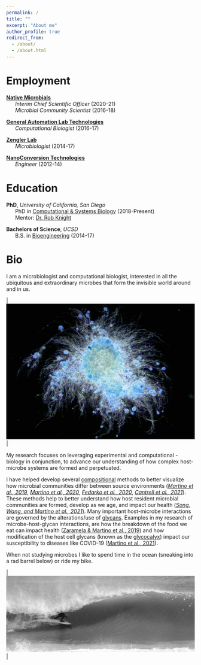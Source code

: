 ```yaml
---
permalink: /
title: ""
excerpt: "About me"
author_profile: true
redirect_from: 
  - /about/
  - /about.html
---
```


Employment
======

**[Native Microbials](https://www.nativemicrobials.com/)** <br/>
&nbsp;&nbsp;&nbsp;&nbsp;&nbsp;&nbsp;*Interim Chief Scientific Officer* (2020-21) <br/>
&nbsp;&nbsp;&nbsp;&nbsp;&nbsp;&nbsp;*Microbial Community Scientist* (2016-18) <br/>

**[General Automation Lab Technologies](https://www.galt-inc.com/)** <br/>
&nbsp;&nbsp;&nbsp;&nbsp;&nbsp;&nbsp;*Computational Biologist* (2016-17) <br/>

**[Zengler Lab](https://www.zenglerlab.com/)** <br/>
&nbsp;&nbsp;&nbsp;&nbsp;&nbsp;&nbsp;*Microbiologist* (2014-17) <br/>

**[NanoConversion Technologies](https://www.crunchbase.com/organization/nanoconversion-technologies#section-overview)** <br/>
&nbsp;&nbsp;&nbsp;&nbsp;&nbsp;&nbsp;*Engineer* (2012-14) <br/>

Education
======

**PhD**, *University of California, San Diego* <br/>
&nbsp;&nbsp;&nbsp;&nbsp;&nbsp;&nbsp;PhD in [Computational & Systems Biology](https://bioinformatics.ucsd.edu/) (2018-Present) <br/>
&nbsp;&nbsp;&nbsp;&nbsp;&nbsp;&nbsp;Mentor: [Dr. Rob Knight](https://www.nature.com/articles/487156a)

**Bachelors of Science**, *UCSD* <br/>
&nbsp;&nbsp;&nbsp;&nbsp;&nbsp;&nbsp;B.S. in [Bioengineering](https://be.ucsd.edu/) (2014-17)

Bio
======

I am a microbiologist and computational biologist, interested in all the ubiquitous and extraordinary microbes that form the invisible world around and in us. 

| ![fungi](/images/fungi2.jpg) | <br/>

My research focuses on leveraging experimental and computational -biology in conjunction, to advance our understanding of how complex host-microbe systems are formed and perpetuated.

I have helped develop several [compositional](https://en.wikipedia.org/wiki/Compositional_data) methods to better visualize how microbial communities differ between source environments (*[Martino et al., 2019](https://journals.asm.org/doi/full/10.1128/mSystems.00016-19)*, *[Martino et al., 2020](https://www.nature.com/articles/s41587-020-0660-7)*, *[Fedarko et al., 2020](https://doi.org/10.1093/nargab/lqaa023)*, *[Cantrell et al., 2021](https://journals.asm.org/doi/full/10.1128/mSystems.01216-20)*). These methods help to better understand how host resident microbial communities are formed, develop as we age, and impact our health (*[Song, Wang, and Martino et al., 2021](https://www.cell.com/med/fulltext/S2666-6340(21)00203-8)*). Many important host-microbe interactions are governed by the alterations/use of [glycans](https://en.wikipedia.org/wiki/Glycan]). Examples in my research of microbe-host-glycan interactions, are how the breakdown of the food we eat can impact health ([Zaramela & Martino et al., 2019](https://www.nature.com/articles/s41564-019-0564-9)) and how modification of the host cell glycans (known as the [glycocalyx](https://en.wikipedia.org/wiki/Glycocalyx)) impact our susceptibility to diseases like COVID-19 ([Martino et al., 2021](https://www.biorxiv.org/content/10.1101/2020.08.17.238444v1.full)). 

When not studying microbes I like to spend time in the ocean (sneaking into a rad barrel below) or ride my bike.

| ![surfing](/images/surfing_crop_more.png) | 